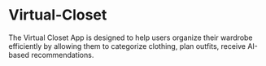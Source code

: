 # Virtual-Closet
The Virtual Closet App is designed to help users organize their wardrobe efficiently by allowing them to categorize clothing, plan outfits, receive AI-based recommendations. 
